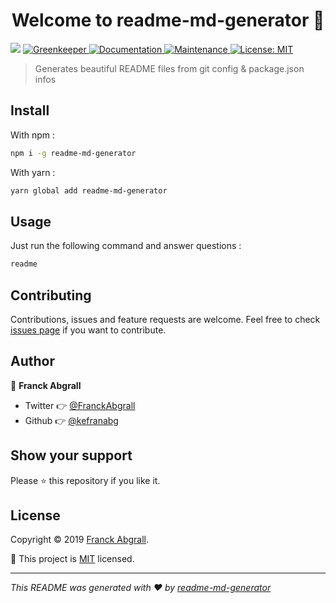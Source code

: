 <h1 align="center">Welcome to readme-md-generator 👋</h1>
<p>
  <img
  <img src="https://img.shields.io/badge/version-0.1.0-blue.svg?cacheSeconds=2592000" />
  <a href="https://greenkeeper.io/">
    <img alt="Greenkeeper" src="https://badges.greenkeeper.io/kefranabg/readme-md-generator.svg" target="_blank" />
  </a>
  <a href="https://github.com/kefranabg/readme-md-generator#readme">
    <img alt="Documentation" src="https://img.shields.io/badge/documentation-yes-brightgreen.svg" target="_blank" />
  </a>
  <a href="https://github.com/kefranabg/readme-md-generator/graphs/commit-activity">
    <img alt="Maintenance" src="https://img.shields.io/badge/Maintained%3F-yes-green.svg" target="_blank" />
  </a>
  <a href="https://github.com/kefranabg/readme-md-generator/blob/master/LICENSE">
    <img alt="License: MIT" src="https://img.shields.io/badge/License-MIT-yellow.svg" target="_blank" />
  </a>
</p>

> Generates beautiful README files from git config & package.json infos

## Install

With npm :

```sh
npm i -g readme-md-generator
```

With yarn :

```sh
yarn global add readme-md-generator
```

## Usage

Just run the following command and answer questions :

```sh
readme
```

## Contributing

Contributions, issues and feature requests are welcome. Feel free to check [issues page](https://github.com/kefranabg/readme-md-generator/issues) if you want to contribute.

## Author

👤 **Franck Abgrall**

- Twitter 👉 [@FranckAbgrall](https://twitter.com/FranckAbgrall)
- Github 👉 [@kefranabg](https://github.com/kefranabg)

## Show your support

Please ⭐️ this repository if you like it.

## License

Copyright © 2019 [Franck Abgrall](https://github.com/kefranabg).

📜 This project is [MIT](https://github.com/kefranabg/readme-md-generator/blob/master/LICENSE) licensed.

---

_This README was generated with ❤️ by [readme-md-generator](https://github.com/kefranabg/readme-md-generator)_

